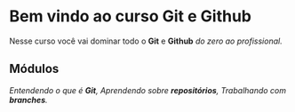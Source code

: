 # Bem vindo ao curso Git e Github
Nesse curso você vai dominar todo o **Git** e **Github** _do zero ao profissional._

## Módulos
_Entendendo o que é **Git**, Aprendendo sobre **repositórios**, Trabalhando com **branches**._
